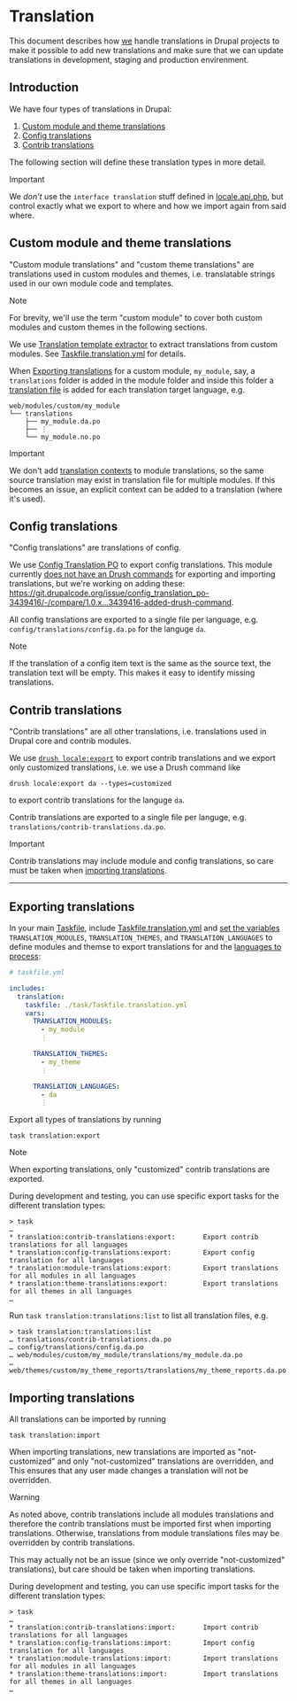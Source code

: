 # Translation

This document describes how [we](https://github.com/itk-dev/) handle translations in Drupal projects to make it possible
to add new translations and make sure that we can update translations in development, staging and production
envirenment.

## Introduction

We have four types of translations in Drupal:

1. [Custom module and theme translations](#custom-module-and-theme-translations)
2. [Config translations](#config-translations)
3. [Contrib translations](#contrib-translations)

The following section will define these translation types in more detail.

> [!IMPORTANT]
> We _don't_ use the `interface translation` stuff defined in
> [locale.api.php](https://git.drupalcode.org/project/drupal/-/blob/11.x/core/modules/locale/locale.api.php), but
> control exactly what we export to where and how we import again from said where.

## Custom module and theme translations

"Custom module translations" and "custom theme translations" are translations used in custom
modules and themes, i.e. translatable strings used in our own module code and templates.

> [!NOTE]
> For brevity, we'll use the term "custom module" to cover both custom modules and custom themes in the following
> sections.

We use [Translation template extractor](https://www.drupal.org/project/potx) to extract translations from custom
modules. See [Taskfile.translation.yml](../task/Taskfile.translation.yml) for details.

When [Exporting translations](#exporting-translations) for a custom module, `my_module`, say, a `translations` folder is
added in the module folder and inside this folder a [translation file](https://en.wikipedia.org/wiki/Gettext) is added
for each translation target language, e.g.

``` shell
web/modules/custom/my_module
└── translations
    ├── my_module.da.po
    ├── ⋮
    └── my_module.no.po
```

> [!IMPORTANT]
> We don't add [translation
> contexts](https://www.drupal.org/docs/8/api/translation-api/overview#s-context-in-drupalt-and-drupalformatplural) to
> module translations, so the same source translation may exist in translation file for multiple modules. If this
> becomes an issue, an explicit context can be added to a translation (where it's used).

## Config translations

"Config translations" are translations of config.

We use [Config Translation PO](https://www.drupal.org/project/config_translation_po) to export config translations. This
module currently [does not have an Drush commands](https://www.drupal.org/project/config_translation_po/issues/3439416)
for exporting and importing translations, but we're working on adding these:
<https://git.drupalcode.org/issue/config_translation_po-3439416/-/compare/1.0.x...3439416-added-drush-command>.

All config translations are exported to a single file per language, e.g. `config/translations/config.da.po` for the
languge `da`.

> [!NOTE]
> If the translation of a config item text is the same as the source text, the translation text will be empty. This
> makes it easy to identify missing translations.

## Contrib translations

"Contrib translations" are all other translations, i.e. translations used in Drupal core and contrib modules.

We use [`drush locale:export`](https://www.drush.org/latest/commands/locale_export/) to export contrib translations and
we export only customized translations, i.e. we use a Drush command like

``` shell
drush locale:export da --types=customized
```

to export contrib translations for the languge `da`.

Contrib translations are exported to a single file per languge, e.g. `translations/contrib-translations.da.po`.

> [!IMPORTANT]
> Contrib translations may include module and config translations, so care must be taken when [importing
> translations](#importing-translations).

-------------------------------------------------------------------------------

## Exporting translations

In your main [Taskfile](https://taskfile.dev/getting-started/), include
[Taskfile.translation.yml](../task/Taskfile.translation.yml) and [set the
variables](https://taskfile.dev/usage/#vars-of-included-taskfiles) `TRANSLATION_MODULES`, `TRANSLATION_THEMES`, and
`TRANSLATION_LANGUAGES` to define modules and themse to export translations for and the [languages to
process](https://en.wikipedia.org/wiki/ISO_639-1):

``` yaml
# taskfile.yml

includes:
  translation:
    taskfile: ./task/Taskfile.translation.yml
    vars:
      TRANSLATION_MODULES:
        - my_module
        ⋮

      TRANSLATION_THEMES:
        - my_theme
        ⋮

      TRANSLATION_LANGUAGES:
        - da
        ⋮
```

Export all types of translations by running

``` shell name=translation-export
task translation:export
```

> [!NOTE]
> When exporting translations, only "customized" contrib translations are exported.

During development and testing, you can use specific export tasks for the different translation types:

``` shell
> task
…
* translation:contrib-translations:export:       Export contrib translations for all languages
* translation:config-translations:export:        Export config translation for all languages
* translation:module-translations:export:        Export translations for all modules in all languages
* translation:theme-translations:export:         Export translations for all themes in all languages
…
```

Run `task translation:translations:list` to list all translation files, e.g.

``` shell
> task translation:translations:list
… translations/contrib-translations.da.po
… config/translations/config.da.po
… web/modules/custom/my_module/translations/my_module.da.po
… web/themes/custom/my_theme_reports/translations/my_theme_reports.da.po
```

## Importing translations

All translations can be imported by running

``` shell name=translation-import
task translation:import
```

When importing translations, new translations are imported as "not-customized" and only "not-customized" translations
are overridden, and This ensures that any user made changes a translation will not be overridden.

> [!WARNING]
> As noted above, contrib translations include all modules translations and therefore the contrib translations must be
> imported first when importing translations. Otherwise, translations from module translations files may be overridden
> by contrib translations.
>
> This may actually not be an issue (since we only override "not-customized" translations), but care should be taken
> when importing translations.

During development and testing, you can use specific import tasks for the different translation types:

``` shell
> task
…
* translation:contrib-translations:import:       Import contrib translations for all languages
* translation:config-translations:import:        Import config translation for all languages
* translation:module-translations:import:        Import translations for all modules in all languages
* translation:theme-translations:import:         Import translations for all themes in all languages
…
```
